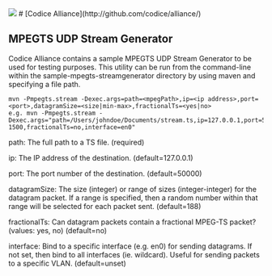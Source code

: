 <!--
/*
 * Copyright (c) Codice Foundation
 *
 * This is free software: you can redistribute it and/or modify it under the terms of the GNU Lesser General Public License as published by the Free Software Foundation, either
 * version 3 of the License, or any later version.
 *
 * This program is distributed in the hope that it will be useful, but WITHOUT ANY WARRANTY; without even the implied warranty of MERCHANTABILITY or FITNESS FOR A PARTICULAR PURPOSE.
 * See the GNU Lesser General Public License for more details. A copy of the GNU Lesser General Public License is distributed along with this program and can be found at
 * <http://www.gnu.org/licenses/lgpl.html>.
 */
-->
<img src="https://tools.codice.org/wiki/download/attachments/1179800/ddf.jpg"/>
# [Codice Alliance](http://github.com/codice/alliance/)

## MPEGTS UDP Stream Generator

Codice Alliance contains a sample MPEGTS UDP Stream Generator to be used for testing purposes.  This utility can be run from the command-line within the sample-mpegts-streamgenerator directory by using maven and specifying a file path.

```
mvn -Pmpegts.stream -Dexec.args=path=<mpegPath>,ip=<ip address>,port=<port>,datagramSize=<size|min-max>,fractionalTs=<yes|no>
e.g. mvn -Pmpegts.stream -Dexec.args="path=/Users/johndoe/Documents/stream.ts,ip=127.0.0.1,port=50000,datagramSize=188-1500,fractionalTs=no,interface=en0"
```

path: The full path to a TS file. (required)

ip: The IP address of the destination. (default=127.0.0.1)

port: The port number of the destination. (default=50000)

datagramSize: The size (integer) or range of sizes (integer-integer) for the datagram packet. If a range is specified, then a random number within that range will be selected for each packet sent. (default=188)

fractionalTs: Can datagram packets contain a fractional MPEG-TS packet? (values: yes, no) (default=no)

interface: Bind to a specific interface (e.g. en0) for sending datagrams. If not set, then bind to all interfaces (ie. wildcard). Useful for sending packets to a specific VLAN. (default=unset)
